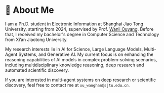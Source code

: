 # 👋 About Me

I am a Ph.D. student in Electronic Information at Shanghai Jiao Tong University, starting from 2024, supervised by Prof. [Wanli Ouyang](https://wlouyang.github.io/). Before that, I received my bachelor's degree in Computer Science and Technology from Xi’an Jiaotong University.

My research interests lie in AI for Science, Large Language Models, Multi-Agent Systems, and Generative AI. My current focus is on enhancing the reasoning capabilities of AI models in complex problem-solving scenarios, including multidisciplinary knowledge reasoning, deep research and automated scientific discovery.

If you are interested in multi-agent systems on deep research or scientific discovery, feel free to contact me at `xu_wanghan@sjtu.edu.cn`.